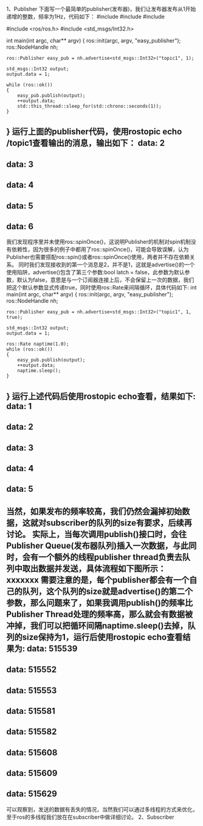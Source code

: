<!--
 * @Author: Zhoushenshen
 * @Date: 2021-10-02 21:08:54
 * @LastEditors: Zhoushenshen
 * @LastEditTime: 2021-10-02 22:24:56
 * @Description: 
 * @Company: xxxxxx
 * @Email: zhoushenshen@todo.com
-->
1、Publisher
下面写一个最简单的publisher(发布器)，我们让发布器发布从1开始递增的整数，频率为1Hz，代码如下：
#include <iostream>
#include <thread>
#include <chrono>

#include <ros/ros.h>
#include <std_msgs/Int32.h>

int main(int argc, char** argv)
{
    ros::init(argc, argv, "easy_publisher");
    ros::NodeHandle nh;

    ros::Publisher easy_pub = nh.advertise<std_msgs::Int32>("topic1", 1);

    std_msgs::Int32 output;
    output.data = 1;

    while (ros::ok())
    {
        easy_pub.publish(output);
        ++output.data;
        std::this_thread::sleep_for(std::chrono::seconds(1));
    }
}
运行上面的publisher代码，使用rostopic echo /topic1查看输出的消息，输出如下：
data: 2
---
data: 3
---
data: 4
---
data: 5
---
data: 6
---
我们发现程序里并未使用ros::spinOnce()，这说明Publisher的机制对spin机制没有依赖性，因为很多的例子中都用了ros::spinOnce()，可能会导致误解，认为Publisher也需要搭配ros::spin()或者ros::spinOnce()使用，两者并不存在依赖关系。
同时我们发现接收到的第一个消息是2，并不是1，这就是advertise()的一个使用陷阱，advertise()包含了第三个参数:bool latch = false，此参数为默认参数，默认为false，意思是与一个订阅器连接上后，不会保留上一次的数据，我们把这个默认参数显式传递true，同时使用ros::Rate来间隔循环，具体代码如下:
int main(int argc, char** argv)
{
    ros::init(argc, argv, "easy_publisher");
    ros::NodeHandle nh;

    ros::Publisher easy_pub = nh.advertise<std_msgs::Int32>("topic1", 1, true);

    std_msgs::Int32 output;
    output.data = 1;

    ros::Rate naptime(1.0);
    while (ros::ok())
    {
        easy_pub.publish(output);
        ++output.data;
        naptime.sleep();
    }
}
运行上述代码后使用rostopic echo查看，结果如下:
data: 1
---
data: 2
---
data: 3
---
data: 4
---
data: 5
---
当然，如果发布的频率较高，我们仍然会漏掉初始数据，这就对subscriber的队列的size有要求，后续再讨论。
实际上，当每次调用publish()接口时，会往Publisher Queue(发布器队列)插入一次数据，与此同时，会有一个额外的线程publisher thread负责去队列中取出数据并发送，具体流程如下图所示：
xxxxxxx
需要注意的是，每个publisher都会有一个自己的队列，这个队列的size就是advertise()的第二个参数，那么问题来了，如果我调用publish()的频率比Publisher Thread处理的频率高，那么就会有数据被冲掉，我们可以把循环间隔naptime.sleep()去掉，队列的size保持为1，运行后使用rostopic echo查看结果为:
data: 515539
---
data: 515552
---
data: 515553
---
data: 515581
---
data: 515582
---
data: 515608
---
data: 515609
---
data: 515629
---
可以观察到，发送的数据有丢失的情况，当然我们可以通过多线程的方式来优化，至于ros的多线程我们放在在subscriber中做详细讨论。
2、Subscriber
